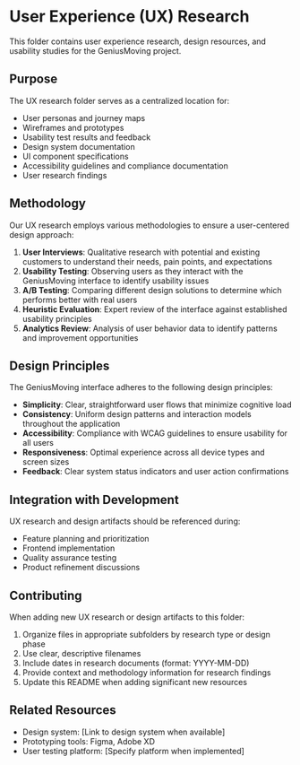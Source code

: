 # User Experience (UX) Research

This folder contains user experience research, design resources, and usability studies for the GeniusMoving project.

## Purpose

The UX research folder serves as a centralized location for:

- User personas and journey maps
- Wireframes and prototypes
- Usability test results and feedback
- Design system documentation
- UI component specifications
- Accessibility guidelines and compliance documentation
- User research findings

## Methodology

Our UX research employs various methodologies to ensure a user-centered design approach:

1. **User Interviews**: Qualitative research with potential and existing customers to understand their needs, pain points, and expectations
2. **Usability Testing**: Observing users as they interact with the GeniusMoving interface to identify usability issues
3. **A/B Testing**: Comparing different design solutions to determine which performs better with real users
4. **Heuristic Evaluation**: Expert review of the interface against established usability principles
5. **Analytics Review**: Analysis of user behavior data to identify patterns and improvement opportunities

## Design Principles

The GeniusMoving interface adheres to the following design principles:

- **Simplicity**: Clear, straightforward user flows that minimize cognitive load
- **Consistency**: Uniform design patterns and interaction models throughout the application
- **Accessibility**: Compliance with WCAG guidelines to ensure usability for all users
- **Responsiveness**: Optimal experience across all device types and screen sizes
- **Feedback**: Clear system status indicators and user action confirmations

## Integration with Development

UX research and design artifacts should be referenced during:

- Feature planning and prioritization
- Frontend implementation
- Quality assurance testing
- Product refinement discussions

## Contributing

When adding new UX research or design artifacts to this folder:

1. Organize files in appropriate subfolders by research type or design phase
2. Use clear, descriptive filenames
3. Include dates in research documents (format: YYYY-MM-DD)
4. Provide context and methodology information for research findings
5. Update this README when adding significant new resources

## Related Resources

- Design system: [Link to design system when available]
- Prototyping tools: Figma, Adobe XD
- User testing platform: [Specify platform when implemented]
